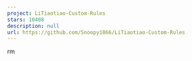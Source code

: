 ```yaml
---
project: LiTiaotiao-Custom-Rules
stars: 10408
description: null
url: https://github.com/Snoopy1866/LiTiaotiao-Custom-Rules
---
```


rm
